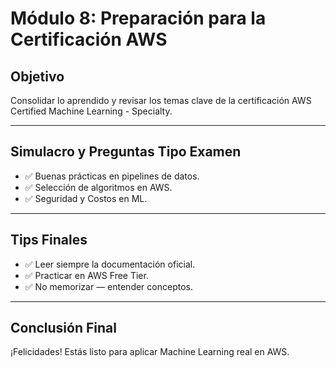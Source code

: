 <h1>Módulo 8: Preparación para la Certificación AWS</h1>

<h2>Objetivo</h2>
<p>Consolidar lo aprendido y revisar los temas clave de la certificación AWS Certified Machine Learning - Specialty.</p>

<hr>

<h2>Simulacro y Preguntas Tipo Examen</h2>
<ul>
    <li>✅ Buenas prácticas en pipelines de datos.</li>
    <li>✅ Selección de algoritmos en AWS.</li>
    <li>✅ Seguridad y Costos en ML.</li>
</ul>

<hr>

<h2>Tips Finales</h2>
<ul>
    <li>✅ Leer siempre la documentación oficial.</li>
    <li>✅ Practicar en AWS Free Tier.</li>
    <li>✅ No memorizar — entender conceptos.</li>
</ul>

<hr>

<h2>Conclusión Final</h2>
<p>¡Felicidades! Estás listo para aplicar Machine Learning real en AWS.</p>
